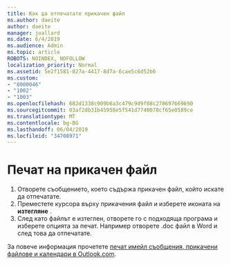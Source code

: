 ```yaml
---
title: Как да отпечатате прикачен файл
ms.author: daeite
author: daeite
manager: joallard
ms.date: 6/4/2019
ms.audience: Admin
ms.topic: article
ROBOTS: NOINDEX, NOFOLLOW
localization_priority: Normal
ms.assetid: 5e2f1581-027a-4417-8d7a-6cae5c6d52b6
ms.custom:
- "8000046"
- "1002"
- "1003"
ms.openlocfilehash: 682d1338c909b6a3c479c9d9f08c278697669690
ms.sourcegitcommit: 03af2db31b45958e5f541d7740078cf65e0589ce
ms.translationtype: MT
ms.contentlocale: bg-BG
ms.lasthandoff: 06/04/2019
ms.locfileid: "34708971"
---
```

# <a name="print-an-attachment"></a>Печат на прикачен файл

1. Отворете съобщението, което съдържа прикачен файл, който искате да отпечатате.
2. Преместете курсора върху прикачения файл и изберете иконата на **изтегляне** .
3. След като файлът е изтеглен, отворете го с подходяща програма и изберете опцията за печат. Например отворете .doc файл в Word и след това да отпечатате.

За повече информация прочетете [печат имейл съобщения, прикачени файлове и календари в Outlook.com](https://go.microsoft.com/fwlink/?linkid=2021110&amp;clcid=0x409).